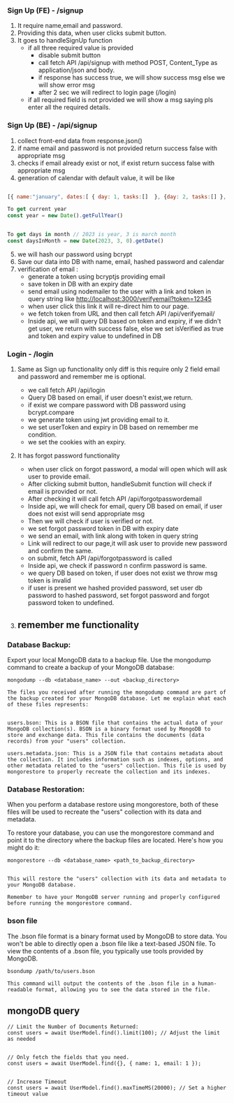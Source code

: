 

###  Sign Up <b>(FE)</b> - /signup  

1) It require name,email and password.
2) Providing this data, when user clicks submit button.
3) It goes to handleSignUp function <br>
    - if all three required value is provided
         * disable submit button
         * call fetch API /api/signup with method POST, Content_Type as application/json and body.
         * if response has success true, we will show success msg else we will show error msg  
         * after 2 sec we will redirect to login page (/login)
    - if all required field is not provided we will show a msg saying pls enter all the required details.      



###  Sign Up <b>(BE)</b> - /api/signup

1) collect front-end data from response.json()
2) if name email and password is not provided return success false with appropriate msg
3) checks if email already exist or not, if exist return success false with appropriate msg 
4) generation of calendar with default value, it will be like
```javascript

[{ name:"january", dates:[ { day: 1, tasks:[]  }, {day: 2, tasks:[] }, .... ]  }]

To get current year
const year = new Date().getFullYear()


To get days in month // 2023 is year, 3 is march month 
const daysInMonth = new Date(2023, 3, 0).getDate()

```
5) we will hash our password using bcrypt
6) Save our data into DB with name, email, hashed password and calendar
7) verification of email :
   - generate a token using bcryptjs providing email
   - save token in DB with an expiry date
   - send email using nodemailer to the user with a link and token in query string like <http://localhost:3000/verifyemail?token=12345>
   - when user click this link it will re-direct him to our page.
   - we fetch token from URL and then call fetch API /api/verifyemail/
   - Inside api, we will query DB based on token and expiry,
     if we didn't get user, we return with success false, else we set isVerified as true and token and expiry value to undefined in DB


### Login - /login 

1) Same as Sign up functionality only diff is this require only 2 field email and password and remember me is optional.
   - we call fetch API /api/login
   - Query DB based on email, if user doesn't exist,we return.
   - if exist we compare password with DB password using bcrypt.compare
   - we generate token using jwt providing email to it.
   - we set userToken and expiry in DB based on remember me condition.
   - we set the cookies with an expiry.

2) It has forgot password functionality
    - when user click on forgot password, a modal will open which will ask user to provide email.
    - After clicking submit button, handleSubmit function will check if email is provided or not.
    - After checking it will call fetch API /api/forgotpasswordemail
    - Inside api, we will check for email,
    query DB based on email, if user does not exist will send appropriate msg
    - Then we will check if user is verified or not.
    - we set forgot password token in DB with expiry date
    - we send an email, with link along with token in query string
    - Link will redirect to our page,it will ask user to provide new password and confirm the same.
    - on submit, fetch API /api/forgotpassword is called
    - Inside api, we check if password n confirm password is same.
    - we query DB based on token, if user does not exist we throw msg token is invalid
    - if user is present we hashed provided password, set user db password to hashed password, 
    set forgot password and forgot password token to undefined. 
3) remember me functionality
    - 


































### Database Backup:
Export your local MongoDB data to a backup file.
Use the mongodump command to create a backup of your MongoDB database:

```
mongodump --db <database_name> --out <backup_directory>

The files you received after running the mongodump command are part of the backup created for your MongoDB database. Let me explain what each of these files represents:


users.bson: This is a BSON file that contains the actual data of your MongoDB collection(s). BSON is a binary format used by MongoDB to store and exchange data. This file contains the documents (data records) from your "users" collection.

users.metadata.json: This is a JSON file that contains metadata about the collection. It includes information such as indexes, options, and other metadata related to the "users" collection. This file is used by mongorestore to properly recreate the collection and its indexes.
```

### Database Restoration:
When you perform a database restore using mongorestore, both of these files will be used to recreate the "users" collection with its data and metadata.

To restore your database, you can use the mongorestore command and point it to the directory where the backup files are located. Here's how you might do it:

```
mongorestore --db <database_name> <path_to_backup_directory>


This will restore the "users" collection with its data and metadata to your MongoDB database.

Remember to have your MongoDB server running and properly configured before running the mongorestore command.
```

### bson file

The .bson file format is a binary format used by MongoDB to store data. You won't be able to directly open a .bson file like a text-based JSON file. To view the contents of a .bson file, you typically use tools provided by MongoDB.


```
bsondump /path/to/users.bson

This command will output the contents of the .bson file in a human-readable format, allowing you to see the data stored in the file.
```



## mongoDB query 
```
// Limit the Number of Documents Returned:
const users = await UserModel.find().limit(100); // Adjust the limit as needed


// Only fetch the fields that you need.
const users = await UserModel.find({}, { name: 1, email: 1 });


// Increase Timeout
const users = await UserModel.find().maxTimeMS(20000); // Set a higher timeout value
```










